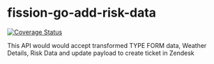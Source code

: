 # fission-go-add-risk-data

[![Coverage Status](https://coveralls.io/repos/github/OpenIndustryCloud/fission-go-add-risk-data/badge.svg?branch=master)](https://coveralls.io/github/OpenIndustryCloud/fission-go-add-risk-data?branch=master)

This API would would accept transformed TYPE FORM data, Weather Details, Risk Data and update payload to create ticket in Zendesk
